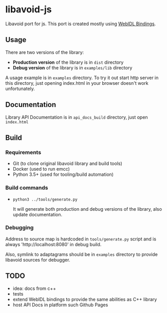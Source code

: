 # libavoid-js

Libavoid port for js. This port is created mostly using [WebIDL Bindings](https://emscripten.org/docs/porting/connecting_cpp_and_javascript/WebIDL-Binder.html).

## Usage

There are two versions of the library:

- **Production version** of the library is in `dist` directory
- **Debug version** of the library is in `examples/lib` directory

A usage example is in `examples` directory. To try it out start http server in this
directory, just opening index.html in your browser doesn't work unfortunately.

## Documentation

Library API Documentation is in `api_docs_build` directory, just open `index.html`

## Build

### Requirements

- Git (to clone original libavoid library and build tools)
- Docker (used to run emcc)
- Python 3.5+ (used for tooling/build automation)

### Build commands

- `python3 ../tools/generate.py`
  
  It will generate both production and debug versions of the library, also update documentation.


### Debugging

Address to source map is hardcoded in `tools/generate.py` script and is always 'http://localhost:8080' in debug build.

Also, symlink to adaptagrams should be in `examples` directory to provide libavoid sources for debugger.

## TODO

- idea: docs from c++
- tests
- extend WebIDL bindings to provide the same abilities as C++ library
- host API Docs in platform such Github Pages
